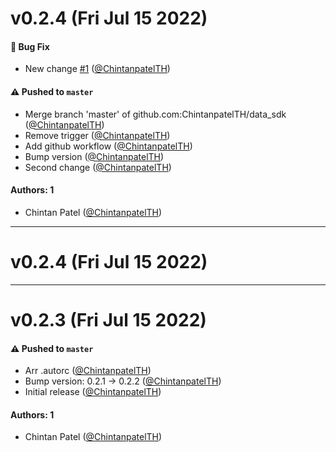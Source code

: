 # v0.2.4 (Fri Jul 15 2022)

#### 🐛 Bug Fix

- New change [#1](https://github.com/ChintanpatelTH/data_sdk/pull/1) ([@ChintanpatelTH](https://github.com/ChintanpatelTH))

#### ⚠️ Pushed to `master`

- Merge branch 'master' of github.com:ChintanpatelTH/data_sdk ([@ChintanpatelTH](https://github.com/ChintanpatelTH))
- Remove trigger ([@ChintanpatelTH](https://github.com/ChintanpatelTH))
- Add github workflow ([@ChintanpatelTH](https://github.com/ChintanpatelTH))
- Bump version ([@ChintanpatelTH](https://github.com/ChintanpatelTH))
- Second change ([@ChintanpatelTH](https://github.com/ChintanpatelTH))

#### Authors: 1

- Chintan Patel ([@ChintanpatelTH](https://github.com/ChintanpatelTH))

---

# v0.2.4 (Fri Jul 15 2022)



---

# v0.2.3 (Fri Jul 15 2022)

#### ⚠️ Pushed to `master`

- Arr .autorc ([@ChintanpatelTH](https://github.com/ChintanpatelTH))
- Bump version: 0.2.1 → 0.2.2 ([@ChintanpatelTH](https://github.com/ChintanpatelTH))
- Initial release ([@ChintanpatelTH](https://github.com/ChintanpatelTH))

#### Authors: 1

- Chintan Patel ([@ChintanpatelTH](https://github.com/ChintanpatelTH))
